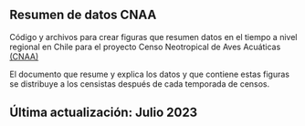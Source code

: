 ## Resumen de datos CNAA
Código y archivos para crear figuras que resumen datos en el tiempo a nivel regional en Chile para el proyecto Censo Neotropical de Aves Acuáticas [(CNAA)](https://www.redobservadores.cl/?p=1372)

El documento que resume y explica los datos y que contiene estas figuras se distribuye a los censistas después de cada temporada de censos.

## Última actualización: Julio 2023
